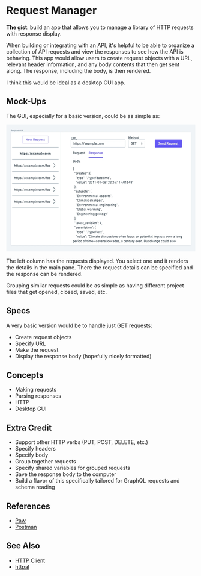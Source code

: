 # Request Manager

**The gist**: build an app that allows you to manage a library of HTTP requests with response display.

When building or integrating with an API, it's helpful to be able to organize a collection of API requests and view the responses to see how the API is behaving. This app would allow users to create request objects with a URL, relevant header information, and any body contents that then get sent along. The response, including the body, is then rendered.

I think this would be ideal as a desktop GUI app.

## Mock-Ups

The GUI, especially for a basic version, could be as simple as:

![Reqbud GUI mock-up](./img/reqbud-gui.webp)

The left column has the requests displayed. You select one and it renders the details in the main pane. There the request details can be specified and the response can be rendered.

Grouping similar requests could be as simple as having different project files that get opened, closed, saved, etc.

## Specs

A very basic version would be to handle just GET requests:

- Create request objects
- Specify URL
- Make the request
- Display the response body (hopefully nicely formatted)

## Concepts

- Making requests
- Parsing responses
- HTTP
- Desktop GUI

## Extra Credit

- Support other HTTP verbs (PUT, POST, DELETE, etc.)
- Specify headers
- Specify body
- Group together requests
- Specify shared variables for grouped requests
- Save the response body to the computer
- Build a flavor of this specifically tailored for GraphQL requests and schema reading

## References

- [Paw](https://paw.cloud)
- [Postman](https://www.postman.com)

## See Also

- [HTTP Client](../libraries/http-client.md)
- [httpal](../command-line-interfaces/httpal.md)

